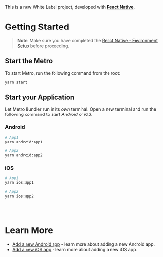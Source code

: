 This is a new White Label project, developed with [**React Native**](https://reactnative.dev).

# Getting Started

> **Note**: Make sure you have completed the [React Native - Environment Setup](https://reactnative.dev/docs/environment-setup) before proceeding.

## Start the Metro

To start Metro, run the following command from the root:

```bash
yarn start
```

## Start your Application

Let Metro Bundler run in its _own_ terminal. Open a new terminal and run the following command to start _Android_ or _iOS_:

### Android

```bash
# App1
yarn android:app1

# App2
yarn android:app2
```

### iOS

```bash
# App1
yarn ios:app1

# App2
yarn ios:app2
```

</br>
</br>

# Learn More

- [Add a new Android app](docs/newAndroidFlavor.md) - learn more about adding a new Android app.
- [Add a new iOS app](docs/newIosFlavor.md) - learn more about adding a new iOS app.

</br>
</br>
